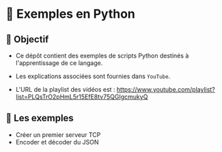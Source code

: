 # 🚀 Exemples en Python

## 🎯 Objectif

- Ce dépôt contient des exemples de scripts Python destinés à l'apprentissage de ce langage.

- Les explications associées sont fournies dans `YouTube`.

- L'URL de la playlist des vidéos est : https://www.youtube.com/playlist?list=PLQsTrO2pHmL5r15EfE8tv75QGIgcmukyQ

## 👀 Les exemples

- Créer un premier serveur TCP
- Encoder et décoder du JSON

